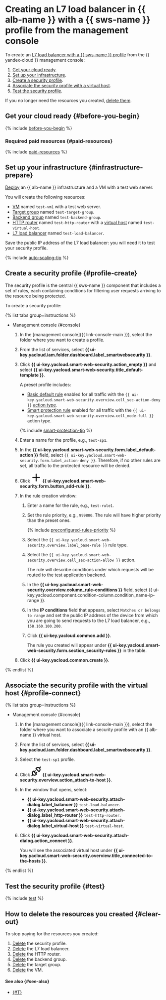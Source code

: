 # Creating an L7 load balancer in {{ alb-name }} with a {{ sws-name }} profile from the management console

To create an [L7 load balancer with a {{ sws-name }} profile](index.md) from the {{ yandex-cloud }} management console:

1. [Get your cloud ready](#before-you-begin).
1. [Set up your infrastructure](#infrastructure-prepare).
1. [Create a security profile](#profile-create).
1. [Associate the security profile with a virtual host](#profile-connect).
1. [Test the security profile](#test).

If you no longer need the resources you created, [delete them](#clear-out).

## Get your cloud ready {#before-you-begin}

{% include [before-you-begin](../../../_tutorials/_tutorials_includes/before-you-begin.md) %}

### Required paid resources {#paid-resources}

{% include [paid-resources](../_tutorials_includes/balancer-with-sws-profile/paid-resources.md) %}


## Set up your infrastructure {#infrastructure-prepare}

[Deploy](../../../application-load-balancer/quickstart.md) an {{ alb-name }} infrastructure and a VM with a test web server.

You will create the following resources:
* [VM](../../../compute/concepts/vm.md) named `test-vm1` with a test web server.
* [Target group](../../../application-load-balancer/concepts/target-group.md) named `test-target-group`.
* [Backend group](../../../application-load-balancer/concepts/backend-group.md) named `test-backend-group`.
* [HTTP router](../../../application-load-balancer/concepts/http-router.md) named `test-http-router` with a [virtual host](../../../application-load-balancer/concepts/http-router.md#virtual-host) named `test-virtual-host`.
* [L7 load balancer](../../../application-load-balancer/concepts/application-load-balancer.md) named `test-load-balancer`.

Save the public IP address of the L7 load balancer: you will need it to test your security profile.

{% include [auto-scaling-tip](../../../_includes/smartwebsecurity/auto-scaling-tip.md) %}

## Create a security profile {#profile-create}

The security profile is the central {{ sws-name }} component that includes a set of rules, each containing conditions for filtering user requests arriving to the resource being protected.

To create a security profile:

{% list tabs group=instructions %}

- Management console {#console}

  1. In the [management console]({{ link-console-main }}), select the folder where you want to create a profile.
  1. From the list of services, select **{{ ui-key.yacloud.iam.folder.dashboard.label_smartwebsecurity }}**.
  1. Click **{{ ui-key.yacloud.smart-web-security.action_empty }}** and select **{{ ui-key.yacloud.smart-web-security.title_default-template }}**.

      A preset profile includes:
      * [Basic default rule](../../../smartwebsecurity/concepts/rules.md#base-rules) enabled for all traffic with the `{{ ui-key.yacloud.smart-web-security.overview.cell_sec-action-deny }}` [action type](../../../smartwebsecurity/concepts/rules.md#rule-action).
      * [Smart protection rule](../../../smartwebsecurity/concepts/rules.md#smart-protection-rules) enabled for all traffic with the `{{ ui-key.yacloud.smart-web-security.overview.cell_mode-full }}` action type.

      {% include [smart-protection-tip](../../../_includes/smartwebsecurity/smart-protection-tip.md) %}

  1. Enter a name for the profile, e.g., `test-sp1`.
  1. In the **{{ ui-key.yacloud.smart-web-security.form.label_default-action }}** field, select `{{ ui-key.yacloud.smart-web-security.form.label_action-deny }}`. Therefore, if no other rules are set, all traffic to the protected resource will be denied.
  1. Click ![plus-sign](../../../_assets/console-icons/plus.svg) **{{ ui-key.yacloud.smart-web-security.form.button_add-rule }}**.
  1. In the rule creation window:
      1. Enter a name for the rule, e.g., `test-rule1`.
      1. Set the rule priority, e.g., `999800`. The rule will have higher priority than the preset ones.

          {% include [preconfigured-rules-priority](../../../_includes/smartwebsecurity/preconfigured-rules-priority.md) %}

      1. Select the `{{ ui-key.yacloud.smart-web-security.overview.label_base-rule }}` rule type.
      1. Select the `{{ ui-key.yacloud.smart-web-security.overview.cell_sec-action-allow }}` action.

          The rule will describe conditions under which requests will be routed to the test application backend.
      1. In the **{{ ui-key.yacloud.smart-web-security.overview.column_rule-conditions }}** field, select {{ ui-key.yacloud.component.condition-column.condition_name-ip-range }}.
      1. In the **IP conditions** field that appears, select `Matches or belongs to range` and set the public IP address of the device from which you are going to send requests to the L7 load balancer, e.g., `158.160.100.200`.
      1. Click **{{ ui-key.yacloud.common.add }}**.

          The rule you created will appear under **{{ ui-key.yacloud.smart-web-security.form.section_security-rules }}** in the table.
  1. Click **{{ ui-key.yacloud.common.create }}**.

{% endlist %}

## Associate the security profile with the virtual host {#profile-connect}

{% list tabs group=instructions %}

- Management console {#console}

  1. In the [management console]({{ link-console-main }}), select the folder where you want to associate a security profile with an {{ alb-name }} virtual host.
  1. From the list of services, select **{{ ui-key.yacloud.iam.folder.dashboard.label_smartwebsecurity }}**.
  1. Select the `test-sp1` profile.
  1. Click ![plug](../../../_assets/console-icons/plug-connection.svg) **{{ ui-key.yacloud.smart-web-security.overview.action_attach-to-host }}**.
  1. In the window that opens, select:
      * **{{ ui-key.yacloud.smart-web-security.attach-dialog.label_balancer }}** `test-load-balancer`.
      * **{{ ui-key.yacloud.smart-web-security.attach-dialog.label_http-router }}** `test-http-router`.
      * **{{ ui-key.yacloud.smart-web-security.attach-dialog.label_virtual-host }}** `test-virtual-host`.
  1. Click **{{ ui-key.yacloud.smart-web-security.attach-dialog.action_connect }}**.

      You will see the associated virtual host under **{{ ui-key.yacloud.smart-web-security.overview.title_connected-to-the-hosts }}**.

{% endlist %}

## Test the security profile {#test}

{% include [test](../_tutorials_includes/balancer-with-sws-profile/test.md) %}

## How to delete the resources you created {#clear-out}

To stop paying for the resources you created:
1. [Delete](../../../smartwebsecurity/operations/profile-delete.md) the security profile.
1. [Delete](../../../application-load-balancer/operations/application-load-balancer-delete.md) the L7 load balancer.
1. [Delete](../../../application-load-balancer/operations/http-router-delete.md) the HTTP router.
1. [Delete](../../../application-load-balancer/operations/backend-group-delete.md) the backend group.
1. [Delete](../../../application-load-balancer/operations/target-group-delete.md) the target group.
1. [Delete](../../../compute/operations/vm-control/vm-delete.md) the VM.

#### See also {#see-also}

* [{#T}](terraform.md)
